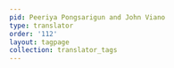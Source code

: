 ```yaml
---
pid: Peeriya Pongsarigun and John Viano
type: translator
order: '112'
layout: tagpage
collection: translator_tags
---
```

